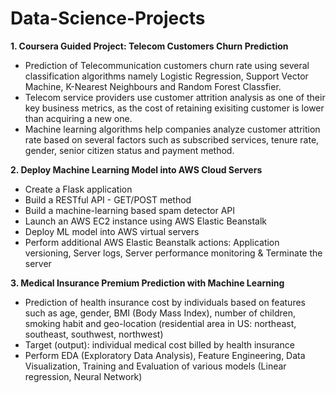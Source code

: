 # Data-Science-Projects
**1. Coursera Guided Project: Telecom Customers Churn Prediction**
- Prediction of Telecommunication customers churn rate using several classification algorithms namely Logistic Regression, Support Vector Machine, K-Nearest Neighbours and Random Forest Classfier.
- Telecom service providers use customer attrition analysis as one of their key business metrics, as the cost of retaining exisiting customer is lower than acquiring a new one.
- Machine learning algorithms help companies analyze customer attrition rate based on several factors such as subscribed services, tenure rate, gender, senior citizen status and payment method.

**2. Deploy Machine Learning Model into AWS Cloud Servers**
- Create a Flask application
- Build a RESTful API - GET/POST method
- Build a machine-learning based spam detector API
- Launch an AWS EC2 instance using AWS Elastic Beanstalk
- Deploy ML model into AWS virtual servers
- Perform additional AWS Elastic Beanstalk actions: Application versioning, Server logs, Server performance monitoring & Terminate the server

**3. Medical Insurance Premium Prediction with Machine Learning**
- Prediction of health insurance cost by individuals based on features such as age, gender, BMI (Body Mass Index), number of children, smoking habit and geo-location (residential area in US: northeast, southeast, southwest, northwest)
- Target (output): individual medical cost billed by health insurance
- Perform EDA (Exploratory Data Analysis), Feature Engineering, Data Visualization, Training and Evaluation of various models (Linear regression, Neural Network)
